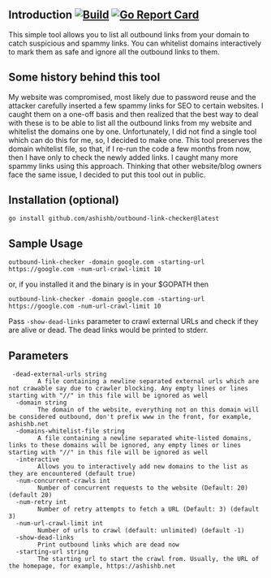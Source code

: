 ## Introduction <a href="https://github.com/ashishb/outbound-link-checker/actions"> ![Build](https://github.com/ashishb/outbound-link-checker/workflows/Go/badge.svg)</a> [![Go Report Card](https://goreportcard.com/badge/github.com/ashishb/outbound-link-checker)](https://goreportcard.com/report/github.com/ashishb/outbound-link-checker)

This simple tool allows you to list all outbound links from your domain to catch suspicious and spammy links. You can whitelist domains interactively to mark them as safe and ignore all the outbound links to them.

## Some history behind this tool

My website was compromised, most likely due to password reuse and the attacker carefully inserted a few spammy links for SEO to certain websites. I caught them on a one-off basis and then realized that the best way to deal with these is to be able to list all the outbound links from my website and whitelist the domains one by one. Unfortunately, I did not find a single tool which can do this for me, so, I decided to make one. This tool preserves the domain whitelist file, so that, if I re-run the code a few months from now, then I have only to check the newly added links. I caught many more spammy links using this approach. Thinking that other website/blog owners face the same issue, I decided to put this tool out in public.

## Installation (optional)

`go install github.com/ashishb/outbound-link-checker@latest`

## Sample Usage

`outbound-link-checker -domain google.com -starting-url https://google.com -num-url-crawl-limit 10`

or, if you installed it and the binary is in your $GOPATH then

`outbound-link-checker -domain google.com -starting-url https://google.com -num-url-crawl-limit 10`

Pass `-show-dead-links` parameter to crawl external URLs and check if they are alive or dead. The dead links would be printed to stderr.

## Parameters

```
 -dead-external-urls string
    	A file containing a newline separated external urls which are not crawable say due to crawler blocking. Any empty lines or lines starting with "//" in this file will be ignored as well
  -domain string
    	The domain of the website, everything not on this domain will be considered outbound, don't prefix www in the front, for example, ashishb.net
  -domains-whitelist-file string
    	A file containing a newline separated white-listed domains, links to these domains will be ignored, any empty lines or lines starting with "//" in this file will be ignored as well
  -interactive
    	Allows you to interactively add new domains to the list as they are encountered (default true)
  -num-concurrent-crawls int
    	Number of concurrent requests to the website (Default: 20) (default 20)
  -num-retry int
    	Number of retry attempts to fetch a URL (Default: 3) (default 3)
  -num-url-crawl-limit int
    	Number of urls to crawl (default: unlimited) (default -1)
  -show-dead-links
    	Print outbound links which are dead now
  -starting-url string
    	The starting url to start the crawl from. Usually, the URL of the homepage, for example, https://ashishb.net
```
